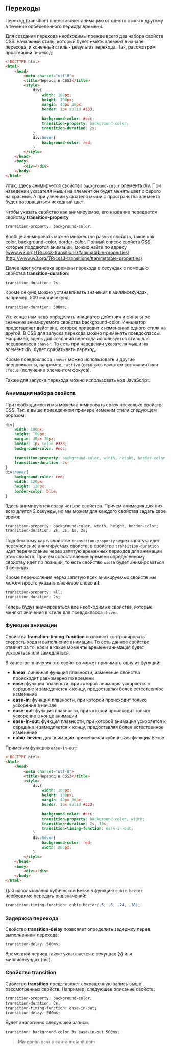 ## Переходы

Переход (transition) представляет анимацию от одного стиля к другому в течение определенного периода времени.

Для создания перехода необходимы прежде всего два набора свойств CSS: начальный стиль, который будет иметь элемент в начале перехода, и конечный стиль - результат перехода. Так, рассмотрим простейший переход:

```html
<!DOCTYPE html>
<html>
    <head>
        <meta charset="utf-8">
        <title>Переход в CSS3</title>
        <style>
            div{
                width: 100px;
                height: 100px;
                margin: 40px 30px;
                border: 1px solid #333;
                
                background-color: #ccc;
                transition-property: background-color;
                transition-duration: 2s;
            }
            div:hover{
                background-color: red;
            }
        </style>
    </head>
    <body>
        <div></div>
    </body>
</html>
```

Итак, здесь анимируется свойство `background-color` элемента div. При наведении указателя мыши на элемент он будет менять цвет с серого на красный. А при увеении указателя мыши с пространства элемента будет возвращаться исходный цвет.

Чтобы указать свойство как анимируемое, его название передается свойству **transition-property**

```css
transition-property: background-color;
```

Вообще анимировать можно множество разных свойств, такие как color, background-color, border-color. Полный список свойств CSS, которые поддаются анимации, можно найти по адресу [www.w3.org/TR/css3-transitions/#animatable-properties](http://www.w3.org/TR/css3-transitions/#animatable-properties)

Далее идет установка времени перехода в секундах с помощью свойства **transition-duration**:

```css
transition-duration: 2s;
```

Кроме секунд можно устанавливать значения в миллисекундах, например, 500 миллисекунд:

```css
transition-duration: 500ms;
```

И в конце нам надо определить инициатор действия и финальное значение анимируемого свойства background-color. Инициатор представляет действие, которое приводит к изменению одного стиля на другой. В CSS для запуска перехода можно применять псевдоклассы. Например, здесь для создания перехода используется стиль для псевдокласса `:hover`. То есть при наведении указателя мыши на элемент div, будет срабатывать переход.

Кроме псевдокласса `:hover` можно использовать и другие псевдоклассы, например, `:active` (ссылка в нажатом состоянии) или `:focus` (получение элементом фокуса).

Также для запуска перехода можно использовать код JavaScript.

### Анимация набора свойств

При необходимости мы можем анимировать сразу несколько свойств CSS. Так, в выше приведенном примере изменим стили следующем образом:

```css
div{
    width: 100px;
    height: 100px;
    margin: 40px 30px;
    border: 1px solid #333;
    background-color: #ccc;
    
    transition-property: background-color, width, height, border-color;
    transition-duration: 2s;
}
div:hover{
    background-color: red;
    width: 120px;
    height: 120px;
    border-color: blue;
}
```

Здесь анимируются сразу четыре свойства. Причем анимация для них всех длится 2 секунды, но мы можем для каждого свойства задать свое время:

```css
transition-property: background-color, width, height, border-color;
transition-duration: 2s, 3s, 1s, 2s;
```

Подобно тому как в свойстве `transition-property` через запятую идет перечисление анимируемых свойств, в свойстве `transition-duration` идет перечисление через запятую временных периодов для анимации этих свойств. Причем сопоставление времени определенному свойству идет по позиции, то есть свойство `width` будет анимироваться 3 секунды.

Кроме перечисления через запятую всех анимируемых свойств мы можем просто указать ключевое слово **all**:

```css
transition-property: all;
transition-duration: 2s;
```

Теперь будут анимироваться все необходимые свойства, которые меняют значения в стиле для псевдокласса `:hover`.

### Функции анимации

Свойства **transition-timing-function** позволяет контролировать скорость хода и выполнение анимации. То есть данное свойство отвечет за то, как и в какие моменты времени анимация будет ускоряться или замедляться.

В качестве значения это свойство может принимать одну из функций:
- **linear**: линейная функция плавности, изменение свойства происходит равномерно по времени
- **ease**: функция плавности, при которой анимация ускоряется к середине и замедляется к концу, предоставляя более естественное изменение
- **ease-in**: функция плавности, при которой происходит только ускорение в начале
- **ease-out**: функция плавности, при которой происходит только ускорение в конце анимации
- **ease-in-out**: функция плавности, при которой анимация ускоряется к середине и замедляется к концу, предоставляя более естественное изменение
- **cubic-bezier**: для анимации применяется кубическая функция Безье

Применим функцию `ease-in-out`:

```html
<!DOCTYPE html>
<html>
    <head>
        <meta charset="utf-8">
        <title>Переход в CSS3</title>
        <style>
            div{
                width: 100px;
                height: 100px;
                margin: 40px 30px;
                border: 1px solid #333;
                
                background-color: #ccc;
                transition-property: background-color, width;
                transition-duration: 2s, 10s;
                transition-timing-function: ease-in-out;
            }
            div:hover{
                background-color: red;
                width: 200px;
            }
        </style>
    </head>
    <body>
        <div></div>
    </body>
</html>
```

Для использования кубической Безье в функцию `cubic-bezier` необходимо передать ряд значений:

```css
transition-timing-function: cubic-bezier(.5, .6, .24, .18);
```

### Задержка перехода

Свойство **transition-delay** позволяет определить задержку перед выполнением перехода:

```css
transition-delay: 500ms;
```

Временной период также указывается в секундах (s) или миллисекундах (ms).

### Свойство transition

Свойство **transition** представляет сокращенную запись выше рассмотренных свойств. Например, следующее описание свойств:

```css
transition-property: background-color;
transition-duration: 3s;
transition-timing-function: ease-in-out;
transition-delay: 500ms;
```

Будет аналогично следующей записи:

```css
transition: background-color 3s ease-in-out 500ms;
```


> Материал взят с сайта metanit.com